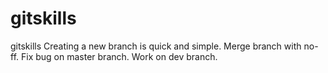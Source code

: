 # gitskills
gitskills
Creating a new branch is quick and simple.
Merge branch with no-ff.
Fix bug on master branch.
Work on dev branch.
